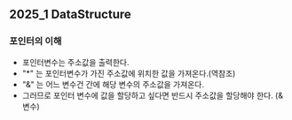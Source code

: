 2025_1 DataStructure 
---
### 포인터의 이해
- 포인터변수는 주소값을 출력한다.
- "*" 는 포인터변수가 가진 주소값에 위치한 값을 가져온다.(역참조)
- "&" 는 어느 변수건 간에 해당 변수의 주소값을 가져온다.
- 그러므로 포인터 변수에 값을 할당하고 싶다면 반드시 주소값을 할당해야 한다. (&변수)
